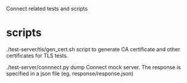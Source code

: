 Connect related tests and scripts

# scripts
./test-server/tls/gen_cert.sh
	script to generate CA certificate and other certificates for TLS tests.


./test-server/connnect.py
	dump Connect mock server. The response is specified in a json file (eg. response/response.json)
